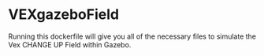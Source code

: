 # VEXgazeboField

Running this dockerfile will give you all of the necessary files to simulate the Vex CHANGE UP Field within Gazebo.
